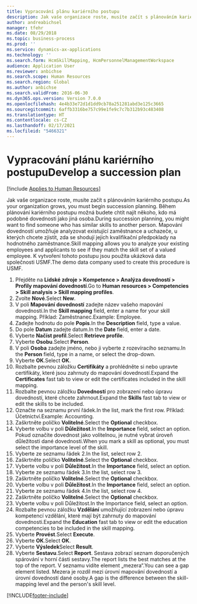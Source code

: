```yaml
---
title: Vypracování plánu kariérního postupu
description: Jak vaše organizace roste, musíte začít s plánováním kariérního postupu.
author: andreabichsel
manager: tfehr
ms.date: 08/29/2018
ms.topic: business-process
ms.prod: ''
ms.service: dynamics-ax-applications
ms.technology: ''
ms.search.form: HcmSkillMapping, HcmPersonnelManagementWorkspace
audience: Application User
ms.reviewer: anbichse
ms.search.scope: Human Resources
ms.search.region: Global
ms.author: anbichse
ms.search.validFrom: 2016-06-30
ms.dyn365.ops.version: Version 7.0.0
ms.openlocfilehash: 4e4b33e72d1d1dd9cb78a251281abd3e125c3665
ms.sourcegitcommit: 6affb3316be757c99e1fe9c7c7b312b93c483408
ms.translationtype: HT
ms.contentlocale: cs-CZ
ms.lasthandoff: 02/17/2021
ms.locfileid: "5466321"
---
```

# <a name="develop-a-succession-plan"></a><span data-ttu-id="a6459-103">Vypracování plánu kariérního postupu</span><span class="sxs-lookup"><span data-stu-id="a6459-103">Develop a succession plan</span></span>

[!include [Applies to Human Resources](../includes/applies-to-hr.md)]

<span data-ttu-id="a6459-104">Jak vaše organizace roste, musíte začít s plánováním kariérního postupu.</span><span class="sxs-lookup"><span data-stu-id="a6459-104">As your organization grows, you must begin succession planning.</span></span> <span data-ttu-id="a6459-105">Během plánování kariérního postupu možná budete chtít najít někoho, kdo má podobné dovednosti jako jiná osoba.</span><span class="sxs-lookup"><span data-stu-id="a6459-105">During succession planning, you might want to find someone who has similar skills to another person.</span></span> <span data-ttu-id="a6459-106">Mapování dovedností umožňuje analyzovat existující zaměstnance a uchazeče, u kterých chcete zjistit, zda se shodují jejich kvalifikační předpoklady na hodnotného zaměstnance.</span><span class="sxs-lookup"><span data-stu-id="a6459-106">Skill mapping allows you to analyze your existing employees and applicants to see if they match the skill set of a valued employee.</span></span> <span data-ttu-id="a6459-107">K vytvoření tohoto postupu jsou použita ukázková data společnosti USMF.</span><span class="sxs-lookup"><span data-stu-id="a6459-107">The demo data company used to create this procedure is USMF.</span></span>

1. <span data-ttu-id="a6459-108">Přejděte na **Lidské zdroje > Kompetence > Analýza dovedností > Profily mapování dovedností**.</span><span class="sxs-lookup"><span data-stu-id="a6459-108">Go to **Human resources > Competencies > Skill analysis > Skill mapping profiles**.</span></span>
2. <span data-ttu-id="a6459-109">Zvolte **Nové**.</span><span class="sxs-lookup"><span data-stu-id="a6459-109">Select **New**.</span></span>
3. <span data-ttu-id="a6459-110">V poli **Mapování dovedností** zadejte název vašeho mapování dovedností.</span><span class="sxs-lookup"><span data-stu-id="a6459-110">In the **Skill mapping** field, enter a name for your skill mapping.</span></span> <span data-ttu-id="a6459-111">Příklad: Zaměstnanec.</span><span class="sxs-lookup"><span data-stu-id="a6459-111">Example: Employee.</span></span>
4. <span data-ttu-id="a6459-112">Zadejte hodnotu do pole **Popis**.</span><span class="sxs-lookup"><span data-stu-id="a6459-112">In the **Description** field, type a value.</span></span>
5. <span data-ttu-id="a6459-113">Do pole **Datum** zadejte datum.</span><span class="sxs-lookup"><span data-stu-id="a6459-113">In the **Date** field, enter a date.</span></span>
6. <span data-ttu-id="a6459-114">Vyberte **Načíst profil**.</span><span class="sxs-lookup"><span data-stu-id="a6459-114">Select **Retrieve profile**.</span></span>
7. <span data-ttu-id="a6459-115">Vyberte **Osobu**.</span><span class="sxs-lookup"><span data-stu-id="a6459-115">Select **Person**.</span></span>
8. <span data-ttu-id="a6459-116">V poli **Osoba** zadejte jméno, nebo ji vyberte z rozevíracího seznamu.</span><span class="sxs-lookup"><span data-stu-id="a6459-116">In the **Person** field, type in a name, or select the drop-down.</span></span>
9. <span data-ttu-id="a6459-117">Vyberte **OK**.</span><span class="sxs-lookup"><span data-stu-id="a6459-117">Select **OK**.</span></span>
10. <span data-ttu-id="a6459-118">Rozbalte pevnou záložku **Certifikáty** a prohlédněte si nebo upravte certifikáty, které jsou zahrnuty do mapování dovedností.</span><span class="sxs-lookup"><span data-stu-id="a6459-118">Expand the **Certificates** fast tab to view or edit the certificates included in the skill mapping.</span></span>
11. <span data-ttu-id="a6459-119">Rozbalte pevnou záložku **Dovedností** pro zobrazení nebo úpravu dovedností, které chcete zahrnout.</span><span class="sxs-lookup"><span data-stu-id="a6459-119">Expand the **Skills** fast tab to view or edit the skills to be included.</span></span>
12. <span data-ttu-id="a6459-120">Označte na seznamu první řádek.</span><span class="sxs-lookup"><span data-stu-id="a6459-120">In the list, mark the first row.</span></span> <span data-ttu-id="a6459-121">Příklad: Účetnictví.</span><span class="sxs-lookup"><span data-stu-id="a6459-121">Example:  Accounting.</span></span>
13. <span data-ttu-id="a6459-122">Zaškrtněte políčko **Volitelné**.</span><span class="sxs-lookup"><span data-stu-id="a6459-122">Select the **Optional** checkbox.</span></span>
14. <span data-ttu-id="a6459-123">Vyberte volbu v poli **Důležitost**.</span><span class="sxs-lookup"><span data-stu-id="a6459-123">In the **Importance** field, select an option.</span></span> <span data-ttu-id="a6459-124">Pokud označíte dovednost jako volitelnou, je nutné vybrat úroveň důležitosti dané dovednosti.</span><span class="sxs-lookup"><span data-stu-id="a6459-124">When you mark a skill as optional, you must select the importance level of the skill.</span></span>  
15. <span data-ttu-id="a6459-125">Vyberte ze seznamu řádek 2.</span><span class="sxs-lookup"><span data-stu-id="a6459-125">In the list, select row 2.</span></span>
16. <span data-ttu-id="a6459-126">Zaškrtněte políčko **Volitelné**.</span><span class="sxs-lookup"><span data-stu-id="a6459-126">Select the **Optional** checkbox.</span></span>
17. <span data-ttu-id="a6459-127">Vyberte volbu v poli **Důležitost**.</span><span class="sxs-lookup"><span data-stu-id="a6459-127">In the **Importance** field, select an option.</span></span>
18. <span data-ttu-id="a6459-128">Vyberte ze seznamu řádek 3.</span><span class="sxs-lookup"><span data-stu-id="a6459-128">In the list, select row 3.</span></span>
19. <span data-ttu-id="a6459-129">Zaškrtněte políčko **Volitelné**.</span><span class="sxs-lookup"><span data-stu-id="a6459-129">Select the **Optional** checkbox.</span></span>
20. <span data-ttu-id="a6459-130">Vyberte volbu v poli **Důležitost**.</span><span class="sxs-lookup"><span data-stu-id="a6459-130">In the **Importance** field, select an option.</span></span>
21. <span data-ttu-id="a6459-131">Vyberte ze seznamu řádek 4.</span><span class="sxs-lookup"><span data-stu-id="a6459-131">In the list, select row 4.</span></span>
22. <span data-ttu-id="a6459-132">Zaškrtněte políčko **Volitelné**.</span><span class="sxs-lookup"><span data-stu-id="a6459-132">Select the **Optional** checkbox.</span></span>
23. <span data-ttu-id="a6459-133">Vyberte volbu v poli Důležitost.</span><span class="sxs-lookup"><span data-stu-id="a6459-133">In the Importance field, select an option.</span></span>
24. <span data-ttu-id="a6459-134">Rozbalte pevnou záložku **Vzdělání** umožňující zobrazení nebo úpravu kompetencí vzdělání, které mají být zahrnuty do mapování dovednosti.</span><span class="sxs-lookup"><span data-stu-id="a6459-134">Expand the **Education** fast tab to view or edit the education competencies to be included in the skill mapping.</span></span>
25. <span data-ttu-id="a6459-135">Vyberte **Provést**.</span><span class="sxs-lookup"><span data-stu-id="a6459-135">Select **Execute**.</span></span>
26. <span data-ttu-id="a6459-136">Vyberte **OK**.</span><span class="sxs-lookup"><span data-stu-id="a6459-136">Select **OK**.</span></span>
27. <span data-ttu-id="a6459-137">Vyberte **Výsledek**</span><span class="sxs-lookup"><span data-stu-id="a6459-137">Select **Result**.</span></span>
28. <span data-ttu-id="a6459-138">Vyberte **Sestavu**.</span><span class="sxs-lookup"><span data-stu-id="a6459-138">Select **Report**.</span></span> <span data-ttu-id="a6459-139">Sestava zobrazí seznam doporučených spárování v horní části sestavy.</span><span class="sxs-lookup"><span data-stu-id="a6459-139">The report lists the best matches at the top of the report.</span></span> <span data-ttu-id="a6459-140">V seznamu vidíte element „mezera“.</span><span class="sxs-lookup"><span data-stu-id="a6459-140">You can see a gap element listed.</span></span> <span data-ttu-id="a6459-141">Mezera je rozdíl mezi úrovní mapování dovedností a úrovní dovedností dané osoby.</span><span class="sxs-lookup"><span data-stu-id="a6459-141">A gap is the difference between the skill-mapping level and the person's skill level.</span></span>  



[!INCLUDE[footer-include](../includes/footer-banner.md)]